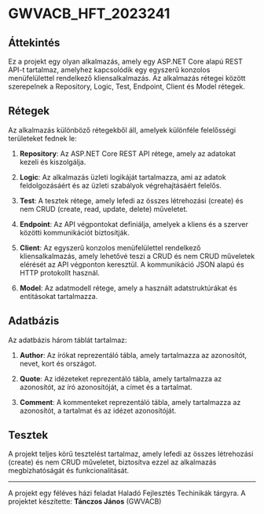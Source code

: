# GWVACB_HFT_2023241

## Áttekintés

Ez a projekt egy olyan alkalmazás, amely egy ASP.NET Core alapú REST API-t tartalmaz, amelyhez kapcsolódik egy egyszerű konzolos menüfelülettel rendelkező kliensalkalmazás. Az alkalmazás rétegei között szerepelnek a Repository, Logic, Test, Endpoint, Client és Model rétegek.

## Rétegek

Az alkalmazás különböző rétegekből áll, amelyek különféle felelősségi területeket fednek le:

1. **Repository**: Az ASP.NET Core REST API rétege, amely az adatokat kezeli és kiszolgálja.

2. **Logic**: Az alkalmazás üzleti logikáját tartalmazza, ami az adatok feldolgozásáért és az üzleti szabályok végrehajtásáért felelős.

3. **Test**: A tesztek rétege, amely lefedi az összes létrehozási (create) és nem CRUD (create, read, update, delete) műveletet.

4. **Endpoint**: Az API végpontokat definiálja, amelyek a kliens és a szerver közötti kommunikációt biztosítják.

5. **Client**: Az egyszerű konzolos menüfelülettel rendelkező kliensalkalmazás, amely lehetővé teszi a CRUD és nem CRUD műveletek elérését az API végponton keresztül. A kommunikáció JSON alapú és HTTP protokollt használ.

6. **Model**: Az adatmodell rétege, amely a használt adatstruktúrákat és entitásokat tartalmazza.

## Adatbázis

Az adatbázis három táblát tartalmaz:

1. **Author**: Az írókat reprezentáló tábla, amely tartalmazza az azonosítót, nevet, kort és országot.

2. **Quote**: Az idézeteket reprezentáló tábla, amely tartalmazza az azonosítót, az író azonosítóját, a címet és a tartalmat.

3. **Comment**: A kommenteket reprezentáló tábla, amely tartalmazza az azonosítót, a tartalmat és az idézet azonosítóját.

## Tesztek

A projekt teljes körű tesztelést tartalmaz, amely lefedi az összes létrehozási (create) és nem CRUD műveletet, biztosítva ezzel az alkalmazás megbízhatóságát és funkcionalitását.

---
A projekt egy féléves házi feladat  Haladó Fejlesztés Techinikák tárgyra. A projektet készítette: **Tánczos János** (GWVACB)